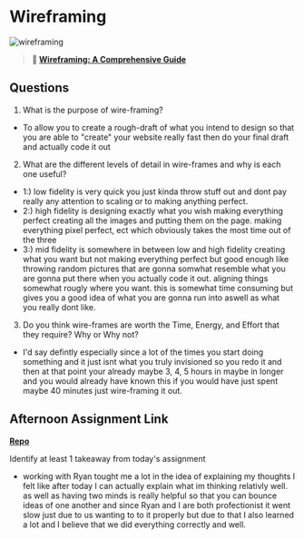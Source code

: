 # Wireframing

![wireframing](https://bcw.blob.core.windows.net/public/img/courses/2293087935019893)

> **📖 [Wireframing: A Comprehensive Guide](https://codeworksacademy.com/fs-student-guide/resources/wk1/06-Wireframing)**

## Questions

1. What is the purpose of wire-framing? 
  - To allow you to create a rough-draft of what you intend to design so that you are able to "create" your website really fast then do your final draft and actually code it out

2. What are the different levels of detail in wire-frames and why is each one useful?
- 1:) low fidelity is very quick you just kinda throw stuff out and dont pay really any attention to scaling or to making anything perfect.
- 2:) high fidelity is designing exactly what you wish making everything perfect creating all the images and putting them on the page. making everything pixel perfect, ect which obviously takes the most time out of the three
- 3:) mid fidelity is somewhere in between low and high fidelity creating what you want but not making everything perfect but good enough like throwing random pictures that are gonna somwhat resemble what you are gonna put there when you actually code it out. aligning things somewhat rougly where you want. this is somewhat time consuming but gives you a good idea of what you are gonna run into aswell as what you really dont like.

3. Do you think wire-frames are worth the Time, Energy, and Effort that they require? Why or Why not?
- I'd say defintly especially since a lot of the times you start doing something and it just isnt what you truly invisioned so you redo it and then at that point your already maybe 3, 4, 5 hours in maybe in longer and you would already have known this if you would have just spent maybe 40 minutes just wire-framing it out.

## Afternoon Assignment Link

**[Repo](https://github.com/HardlySalty/1-19-afternoon-challenge)**

Identify at least 1 takeaway from today's assignment
- working with Ryan tought me a lot in the idea of explaining my thoughts I felt like after today I can actually explain what im thinking relativly well. as well as having two minds is really helpful so that you can bounce ideas of one another and since Ryan and I are both profectionist it went slow just due to us wanting to to it properly but due to that I also learned a lot and I believe that we did everything correctly and well.
